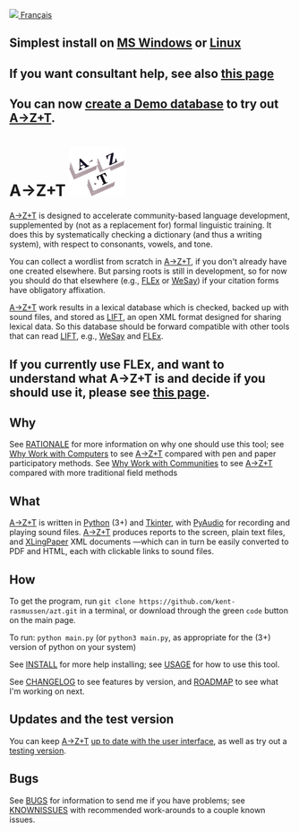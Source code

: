 <a href="https://gitlocalize.com/repo/7965/fr?utm_source=badge"> <img src="https://gitlocalize.com/repo/7965/fr/badge.svg" /> </a>
<a href="fr/README.md">Français</a>
## Simplest install on [MS Windows](SIMPLEINSTALL.md) or [Linux](SIMPLEINSTALL_LINUX.md)
## If you want consultant help, see also [this page](HELP_PREREQUISITES.md)
## You can now [create a Demo database](DEMOS.md) to try out [A→Z+T].

# A→Z+T ![CV](../images/AZT%20stacks6_icon.png "AZT")

[A→Z+T] is designed to accelerate community-based language development, supplemented by (not as a replacement for) formal linguistic training. It does this by systematically checking a dictionary (and thus a writing system), with respect to consonants, vowels, and tone.

You can collect a wordlist from scratch in [A→Z+T], if you don't already have one created elsewhere. But parsing roots is still in development, so for now you should do that elsewhere (e.g., [FLEx] or [WeSay]) if your citation forms have obligatory affixation.

[A→Z+T] work results in a lexical database which is checked, backed up with sound files, and stored as [LIFT], an open XML format designed for sharing lexical data. So this database should be forward compatible with other tools that can read [LIFT], e.g., [WeSay] and [FLEx].

## If you currently use FLEx, and want to understand what A→Z+T is and decide if you should use it, please see [this page](OWL_GUIDE.md).

<!-- It is designed to *supplement* (not replace) formal training, on the one hand, and *facilitate* a particular kind of language development on the other, so it may not do what you want —it certainly does not do everything. If you want to get as many people involved in the development of their own language as possible, in a manner that results in a checked lexical database backed up by sound files, then this tool is for you. -->
## Why
See [RATIONALE](RATIONALE.md) for more information on why one should use this tool; see [Why Work with Computers](WHYCOMPUTERS.md) to see [A→Z+T] compared with pen and paper participatory methods. See [Why Work with Communities](WHYCOMMUNITIES.md) to see [A→Z+T] compared with more traditional field methods

## What
[A→Z+T] is written in [Python](https://python.org) (3+) and [Tkinter](https://docs.python.org/3/library/tkinter.html), with [PyAudio](https://pypi.org/project/PyAudio/) for recording and playing sound files. [A→Z+T] produces reports to the screen, plain text files, and [XLingPaper](https://software.sil.org/xlingpaper/) XML documents —which can in turn be easily converted to PDF and HTML, each with clickable links to sound files.

## How
To get the program, run `git clone https://github.com/kent-rasmussen/azt.git` in a terminal, or download through the green `code` button on the main page.

To run: `python main.py` (or `python3 main.py`, as appropriate for the (3+) version of python on your system)

See [INSTALL](INSTALL.md) for more help installing; see [USAGE](USAGE.md) for how to use this tool.

See [CHANGELOG](CHANGELOG.md) to see features by version, and [ROADMAP](ROADMAP.md) to see what I'm working on next.

## Updates and the test version
You can keep [A→Z+T] [up to date with the user interface](UPDATING.md), as well as try out a [testing version](TESTING.md).

## Bugs
See [BUGS](BUGS.md) for information to send me if you have problems; see [KNOWNISSUES](KNOWNISSUES.md) with recommended work-arounds to a couple known issues.

[A→Z+T]:  https://github.com/kent-rasmussen/azt
[WeSay]:  https://software.sil.org/wesay/
[FLEx]: https://software.sil.org/fieldworks/
[LIFT]: https://code.google.com/archive/p/lift-standard/
[CAWL]: http://www.comparalex.org/resources/SIL%20Comparative%20African%20Word%20List.pdf
